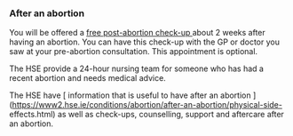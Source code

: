 ###  After an abortion

You will be offered a [ free post-abortion check-up
](https://www2.hse.ie/conditions/abortion/after/check-up/) about 2 weeks after
having an abortion. You can have this check-up with the GP or doctor you saw
at your pre-abortion consultation. This appointment is optional.

The HSE provide a 24-hour nursing team for someone who has had a recent
abortion and needs medical advice.

The HSE have [ information that is useful to have after an abortion
](https://www2.hse.ie/conditions/abortion/after-an-abortion/physical-side-
effects.html) as well as check-ups, counselling, support and aftercare after
an abortion.
